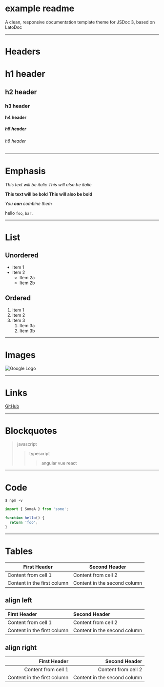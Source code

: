 # example readme

A clean, responsive documentation template theme for JSDoc 3, based on LatoDoc

--- 

# Headers

# h1 header
## h2 header
### h3 header
#### h4 header
##### h5 header
###### h6 header

---

# Emphasis 

*This text will be italic*
_This will also be italic_

**This text will be bold**
__This will also be bold__

_You **can** combine them_

hello `foo`, `bar`.

---

# List

## Unordered

* Item 1
* Item 2
  * Item 2a
  * Item 2b



## Ordered
  
1. Item 1
1. Item 2
1. Item 3
   1. Item 3a
   1. Item 3b

---

# Images

![Google Logo](https://www.google.co.kr/images/branding/googlelogo/2x/googlelogo_color_272x92dp.png)

---

# Links

[GitHub](http://github.com)

---

# Blockquotes

> javascript
> > typescript
> > > angular
> > > vue
> > > react

---

# Code

```
$ npm -v
```

```typescript
import { SomeA } from 'some';

function hello() {
  return 'foo';
}
```

---

# Tables

First Header | Second Header
------------ | -------------
Content from cell 1 | Content from cell 2
Content in the first column | Content in the second column

## align left

First Header | Second Header
:------------ | :-------------
Content from cell 1 | Content from cell 2
Content in the first column | Content in the second column

## align right

First Header | Second Header
------------: | -------------:
Content from cell 1 | Content from cell 2
Content in the first column | Content in the second column